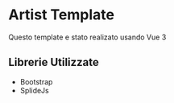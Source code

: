 # Artist Template

Questo template e stato realizato usando Vue 3

## Librerie Utilizzate

- Bootstrap
- SplideJs
